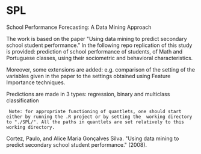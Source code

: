 # SPL

School Performance Forecasting: A Data Mining Approach

The work is based on the paper "Using data mining to predict secondary school student performance."
In the following repo replication of this study is provided:
prediction of school performance of students, of Math and Portuguese classes, using their sociometric and behavioral characteristics.

Moreover, some extensions are added:
e.g. comparison of the setting of the variables given in the paper to the settings obtained using Feature Importance techniques.

Predictions are made in 3 types: regression, binary and multiclass classification

     Note: for appropriate functioning of quantlets, one should start either by running the .R project or by setting the  working directory to "./SPL/". All the paths in quantlets are set relatively to this working directory.

Cortez, Paulo, and Alice Maria Gonçalves Silva. "Using data mining to predict secondary school student performance." (2008).
